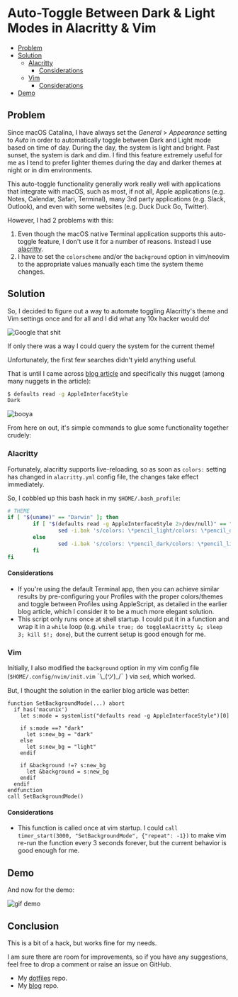 # Auto-Toggle Between Dark & Light Modes in Alacritty & Vim

<!-- START doctoc generated TOC please keep comment here to allow auto update -->
<!-- DON'T EDIT THIS SECTION, INSTEAD RE-RUN doctoc TO UPDATE -->

- [Problem](#problem)
- [Solution](#solution)
  - [Alacritty](#alacritty)
    - [Considerations](#considerations)
  - [Vim](#vim)
    - [Considerations](#considerations-1)
- [Demo](#demo)

<!-- END doctoc generated TOC please keep comment here to allow auto update -->

## Problem

Since macOS Catalina, I have always set the _General_ > _Appearance_ setting to
_Auto_ in order to automatically toggle between Dark and Light mode based on
time of day. During the day, the system is light and bright. Past sunset, the
system is dark and dim. I find this feature extremely useful for me as I tend to
prefer lighter themes during the day and darker themes at night or in dim
environments.

This auto-toggle functionality generally work really well with applications that
integrate with macOS, such as most, if not all, Apple applications (e.g. Notes,
Calendar, Safari, Terminal), many 3rd party applications (e.g. Slack, Outlook),
and even with some websites (e.g. Duck Duck Go, Twitter).

However, I had 2 problems with this:

1. Even though the macOS native Terminal application supports this auto-toggle
   feature, I don't use it for a number of reasons. Instead I use
   [alacritty](https://github.com/alacritty/alacritty).
1. I have to set the `colorscheme` and/or the `background` option in vim/neovim
   to the appropriate values manually each time the system theme changes.

## Solution

So, I decided to figure out a way to automate toggling Alacritty's theme and Vim
settings once and for all and I did what any 10x hacker would do!

![Google that shit](https://media.giphy.com/media/mWz4CusF1T1oez1lxR/giphy.gif)

If only there was a way I could query the system for the current theme!

Unfortunately, the first few searches didn't yield anything useful.

That is until I came across
[blog article](https://stefan.sofa-rockers.org/2018/10/23/macos-dark-mode-terminal-vim/)
and specifically this nugget (among many nuggets in the article):

```sh
$ defaults read -g AppleInterfaceStyle
Dark
```

![booya](https://media.giphy.com/media/3o7TKDzLLKjIOVbPbi/giphy.gif)

From here on out, it's simple commands to glue some functionality together
crudely:

### Alacritty

Fortunately, alacritty supports live-reloading, so as soon as `colors:` setting
has changed in `alacritty.yml` config file, the changes take effect immediately.

So, I cobbled up this bash hack in my `$HOME/.bash_profile`:

```sh
# THEME
if [ "$(uname)" == "Darwin" ]; then
        if [ "$(defaults read -g AppleInterfaceStyle 2>/dev/null)" == "Dark" ]; then
                sed -i.bak 's/colors: \*pencil_light/colors: \*pencil_dark/' $HOME/.config/alacritty/alacritty.yml
        else
                sed -i.bak 's/colors: \*pencil_dark/colors: \*pencil_light/' $HOME/.config/alacritty/alacritty.yml
        fi
fi
```

#### Considerations

- If you're using the default Terminal app, then you can achieve similar results
  by pre-configuring your Profiles with the proper colors/themes and toggle
  between Profiles using AppleScript, as detailed in the earlier blog article,
  which I consider it to be a much more elegant solution.
- This script only runs once at shell startup. I could put it in a function and
  wrap it in a `while` loop (e.g.
  `while true; do toggleAlacritty &; sleep 3; kill $!; done`), but the current
  setup is good enough for me.

### Vim

Initially, I also modified the `background` option in my vim config file
(`$HOME/.config/nvim/init.vim` ¯\\\_(ツ)\_/¯ ) via `sed`, which worked.

But, I thought the solution in the earlier blog article was better:

```vim
function SetBackgroundMode(...) abort
  if has('macunix')
    let s:mode = systemlist("defaults read -g AppleInterfaceStyle")[0]

    if s:mode ==? "dark"
      let s:new_bg = "dark"
    else
      let s:new_bg = "light"
    endif

    if &background !=? s:new_bg
      let &background = s:new_bg
    endif
  endif
endfunction
call SetBackgroundMode()
```

#### Considerations

- This function is called once at vim startup. I could
  `call timer_start(3000, "SetBackgroundMode", {"repeat": -1})` to make vim
  re-run the function every 3 seconds forever, but the current behavior is good
  enough for me.

## Demo

And now for the demo:

![gif demo](../img/auto-toggle-theme.gif)

## Conclusion

This is a bit of a hack, but works fine for my needs.

I am sure there are room for improvements, so if you have any suggestions, feel
free to drop a comment or raise an issue on GitHub.

- My [dotfiles](https://github.com/pbnj/dotfiles) repo.
- My [blog](https://github.com/pbnj/pbnj.github.io) repo.
